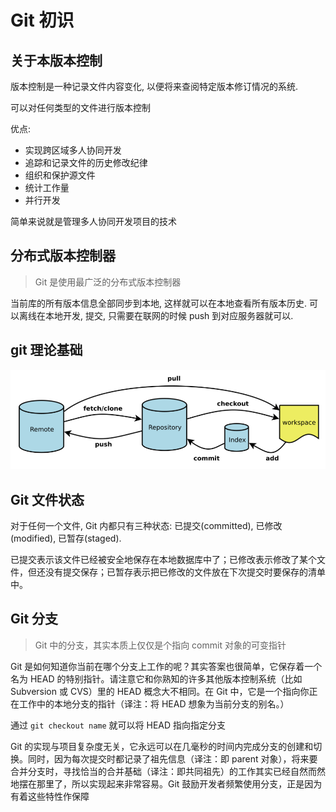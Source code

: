 # Git 初识

## 关于本版本控制

版本控制是一种记录文件内容变化, 以便将来查阅特定版本修订情况的系统.

可以对任何类型的文件进行版本控制

优点:

- 实现跨区域多人协同开发
- 追踪和记录文件的历史修改纪律
- 组织和保护源文件
- 统计工作量
- 并行开发

简单来说就是管理多人协同开发项目的技术

## 分布式版本控制器

> Git 是使用最广泛的分布式版本控制器

当前库的所有版本信息全部同步到本地, 这样就可以在本地查看所有版本历史. 可以离线在本地开发, 提交, 只需要在联网的时候 push 到对应服务器就可以.

## git 理论基础

![](img/Snipaste_2022-03-09_16-51-33.png)

## Git 文件状态

对于任何一个文件, Git 内都只有三种状态: 已提交(committed), 已修改(modified), 已暂存(staged).

已提交表示该文件已经被安全地保存在本地数据库中了；已修改表示修改了某个文件，但还没有提交保存；已暂存表示把已修改的文件放在下次提交时要保存的清单中。

## Git 分支

> Git 中的分支，其实本质上仅仅是个指向 commit 对象的可变指针

Git 是如何知道你当前在哪个分支上工作的呢？其实答案也很简单，它保存着一个名为 HEAD 的特别指针。请注意它和你熟知的许多其他版本控制系统（比如 Subversion 或 CVS）里的 HEAD 概念大不相同。在 Git 中，它是一个指向你正在工作中的本地分支的指针（译注：将 HEAD 想象为当前分支的别名。）

通过 `git checkout name` 就可以将 HEAD 指向指定分支

Git 的实现与项目复杂度无关，它永远可以在几毫秒的时间内完成分支的创建和切换。同时，因为每次提交时都记录了祖先信息（译注：即 parent 对象），将来要合并分支时，寻找恰当的合并基础（译注：即共同祖先）的工作其实已经自然而然地摆在那里了，所以实现起来非常容易。Git 鼓励开发者频繁使用分支，正是因为有着这些特性作保障


